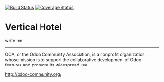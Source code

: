 [![Build Status](https://travis-ci.org/OCA/vertical-hotel.svg?branch=6.1)](https://travis-ci.org/OCA/vertical-hotel)
[![Coverage Status](https://coveralls.io/repos/OCA/vertical-hotel/badge.png?branch=6.1)](https://coveralls.io/r/OCA/vertical-hotel?branch=6.1)

# Vertical Hotel

write me

----

OCA, or the Odoo Community Association, is a nonprofit organization whose
mission is to support the collaborative development of Odoo features and
promote its widespread use.

http://odoo-community.org/
